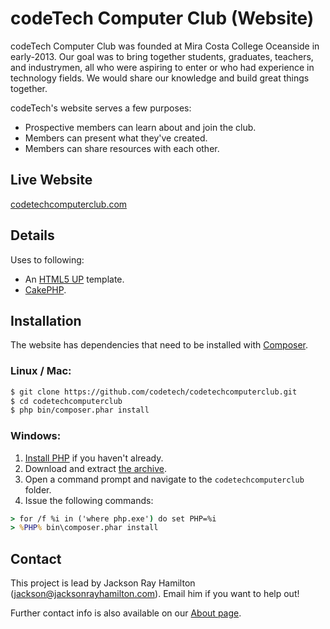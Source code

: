 codeTech Computer Club (Website)
=======

codeTech Computer Club was founded at Mira Costa College Oceanside in early-2013. Our goal was to bring together students, graduates, teachers, and industrymen, all who were aspiring to enter or who had experience in technology fields. We would share our knowledge and build great things together.

codeTech's website serves a few purposes:

* Prospective members can learn about and join the club.
* Members can present what they've created.
* Members can share resources with each other.


Live Website
------------

[codetechcomputerclub.com](http://codetechcomputerclub.com)


Details
-------

Uses to following:

* An [HTML5 UP](http://html5up.net) template.
* [CakePHP](https://www.cakephp.org).


Installation
------------

The website has dependencies that need to be installed with [Composer](https://getcomposer.org/).

### Linux / Mac:

```bash
$ git clone https://github.com/codetech/codetechcomputerclub.git
$ cd codetechcomputerclub
$ php bin/composer.phar install
```

### Windows:

1. [Install PHP](http://windows.php.net/download/) if you haven't already.
2. Download and extract [the archive](https://github.com/codetech/codetechcomputerclub/archive/master.zip).
3. Open a command prompt and navigate to the `codetechcomputerclub` folder.
4. Issue the following commands:

```bat
> for /f %i in ('where php.exe') do set PHP=%i
> %PHP% bin\composer.phar install
```


Contact
-------

This project is lead by Jackson Ray Hamilton (jackson@jacksonrayhamilton.com). Email him if you want to help out!

Further contact info is also available on our [About page](http://www.codetechcomputerclub.com/about).
